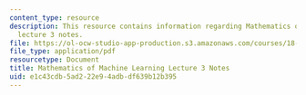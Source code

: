 ```yaml
---
content_type: resource
description: This resource contains information regarding Mathematics of machine learning
  lecture 3 notes.
file: https://ol-ocw-studio-app-production.s3.amazonaws.com/courses/18-657-mathematics-of-machine-learning-fall-2015/e1c43cdb5ad222e94adbdf639b12b395_MIT18_657F15_L3.pdf
file_type: application/pdf
resourcetype: Document
title: Mathematics of Machine Learning Lecture 3 Notes
uid: e1c43cdb-5ad2-22e9-4adb-df639b12b395
---
```

